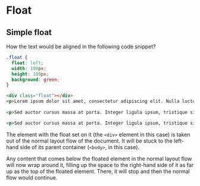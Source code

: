 # Float

## Simple float 

How the text would be aligned in the following code snippet?

```CSS
.float {
  float: left;
  width: 100px;
  height: 100px;
  background: green;
}
```
```HTML
<div class="float"></div>
<p>Lorem ipsum dolor sit amet, consectetur adipiscing elit. Nulla luctus aliquam dolor, eu lacinia lorem placerat vulputate. Duis felis orci, pulvinar id metus ut, rutrum luctus orci. Cras porttitor imperdiet nunc, at ultricies tellus laoreet sit amet. </p>
    
<p>Sed auctor cursus massa at porta. Integer ligula ipsum, tristique sit amet orci vel, viverra egestas ligula. Curabitur vehicula tellus neque, ac ornare ex malesuada et. In vitae convallis lacus. Aliquam erat volutpat. Suspendisse ac imperdiet turpis. Aenean finibus sollicitudin eros pharetra congue. Duis ornare egestas augue ut luctus. Proin blandit quam nec lacus varius commodo et a urna. Ut id ornare felis, eget fermentum sapien.</p>

<p>Sed auctor cursus massa at porta. Integer ligula ipsum, tristique sit amet orci vel, viverra egestas ligula. Curabitur vehicula tellus neque, ac ornare ex malesuada et. In vitae convallis lacus. Aliquam erat volutpat. Suspendisse ac imperdiet turpis. Aenean finibus sollicitudin eros pharetra congue. Duis ornare egestas augue ut luctus. Proin blandit quam nec lacus varius commodo et a urna. Ut id ornare felis, eget fermentum sapien.</p>
```


The element with the float set on it (the `<div>` element in this case) is taken out of the normal layout flow of the document.
It will be stuck to the left-hand side of its parent container (`<body>`, in this case). 

Any content that comes below the floated element in the normal layout flow will now wrap around it, filling up the space to the right-hand side of it as far up as the top of the floated element. There, it will stop and then the normal flow would continue.



